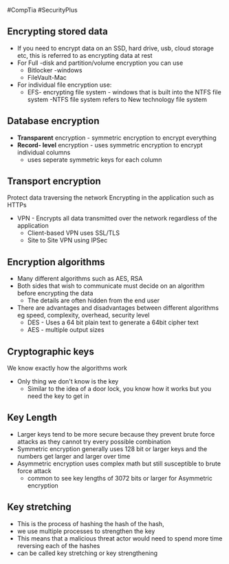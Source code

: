 #CompTia #SecurityPlus
## Encrypting stored data
- If you need to encrypt data on an SSD, hard drive, usb, cloud storage etc, this is referred to as encrypting data at rest 
- For Full -disk and partition/volume encryption you can use 
	- Bitlocker -windows
	- FileVault-Mac
- For individual file encryption use:
	- EFS- encrypting file system - windows that is built into the NTFS file system
		-NTFS file system refers to New technology file system 
## Database encryption
- **Transparent** encryption - symmetric encryption to encrypt everything
- **Record- level** encryption - uses symmetric encryption to encrypt individual columns 
	- uses seperate symmetric keys for each column


## Transport encryption
Protect data traversing the network 
Encrypting in the application such as HTTPs
- VPN - Encrypts all data transmitted over the network regardless of the application 
	- Client-based VPN uses SSL/TLS
	- Site to Site VPN using IPSec

## Encryption algorithms
- Many different algorithms such as AES, RSA
- Both sides that wish to communicate must decide on an algorithm before encrypting the data 
	- The details are often hidden from the end user 
- There are advantages and disadvantages between different algorithms eg speed, complexity, overhead, security level
	- DES - Uses a 64 bit plain text to generate a 64bit cipher text 
	- AES - multiple output sizes 
## Cryptographic keys
We know exactly how the algorithms work 
- Only thing we don't know is the key
	- Similar to the idea of a door lock, you know how it works but you need the key to get in 
## Key Length
- Larger keys tend to be more secure because they prevent brute force attacks as they cannot try every possible combination
- Symmetric encryption generally uses 128 bit or larger keys and the numbers get larger and larger over time 
- Asymmetric encryption uses complex math but still susceptible to brute force attack 
	- common to see key lengths of 3072 bits or larger for Asymmetric encryption 
## Key stretching 
- This is the process of hashing the hash of the hash, 
- we use multiple processes to strengthen the key 
- This means that a malicious threat actor would need to spend more time reversing each of the hashes 
- can be called key stretching or key strengthening 

